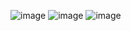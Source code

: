 ![image](https://github.com/user-attachments/assets/fc008b7d-dea4-4da4-a7b5-17de83695013)
![image](https://github.com/user-attachments/assets/4826acde-7421-4e28-a9af-f89c50855808)
![image](https://github.com/user-attachments/assets/e260985e-530a-4821-b823-7e4f7cee8f62)
